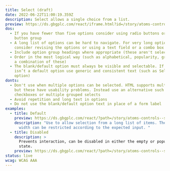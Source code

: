 ```yaml
---
title: Select (draft)
date: 2022-06-22T11:00:19.359Z
description: Select allows a single choice from a list.
preview: https://ds.gbgplc.com/react/iframe.html?id=/story/atoms-controls--select-elements
dos:
  - If you have fewer than five options consider using radio buttons or a toggle
    button group
  - A long list of options can be hard to navigate. For very long option lists
    consider revising the options or using a text field or a combo box
  - Include option group headings where appropriate (these aren't selectable)
  - Order in the most logical way (such as alphabetical, popularity, grouped, or
    a combination of these)
  - The blank/default option must always be visible and selectable. If there
    isn’t a default option use generic and consistent text (such as Select an
    option)
donts:
  - Don't use when multiple options can be selected. HTML supports multi-selects
    but these have usability problems. Instead use an alternative such as
    checkboxes or multiple grouped selects
  - Avoid repetition and long text in options
  - Do not use the blank/default option text in place of a form label
examples:
  - title: Default
    preview: https://ds.gbgplc.com/react/?path=/story/atoms-controls--select-elements
    description: "Use to allow selection from a long list of items. The select’s
      width can be restricted according to the expected input. "
  - title: Disabled
    description: >
      Prevents interaction, can be disabled in either the empty or populated
      state.
    preview: https://ds.gbgplc.com/react/?path=/story/atoms-controls--select-elements&nav=0&knob-Disabled?=true
status: live
wcag: WCAG AAA
---
```

